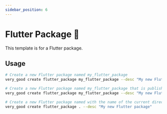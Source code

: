```yaml
---
sidebar_position: 6
---
```


# Flutter Package 🦋

This template is for a Flutter package.

## Usage

```sh
# Create a new Flutter package named my_flutter_package
very_good create flutter_package my_flutter_package --desc "My new Flutter package"

# Create a new Flutter package named my_flutter_package that is publishable
very_good create flutter_package my_flutter_package --desc "My new Flutter package" --publishable

# Create a new Flutter package named with the name of the current directory
very_good create flutter_package . --desc "My new Flutter package"
```
